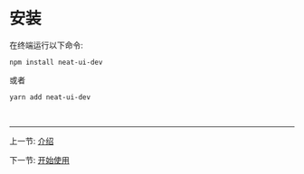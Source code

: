 # 安装

在终端运行以下命令:
```
npm install neat-ui-dev
```
或者
```
yarn add neat-ui-dev
```

<br>

<hr style="height: 0.1em;">

上一节: [介绍](#/doc/intro)

下一节: [开始使用](#/doc/getting-started)